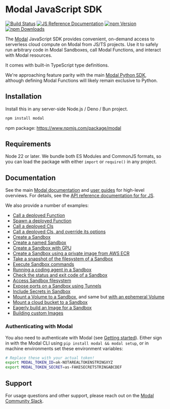 # Modal JavaScript SDK

[![Build Status](https://github.com/modal-labs/libmodal/actions/workflows/ci.yaml/badge.svg?branch=main)](https://github.com/modal-labs/libmodal/actions?query=branch%3Amain)
[![JS Reference Documentation](https://img.shields.io/badge/docs-reference-blue)](https://modal-labs.github.io/libmodal/)
[![npm Version](https://img.shields.io/npm/v/modal.svg)](https://www.npmjs.org/package/modal)
[![npm Downloads](https://img.shields.io/npm/dm/modal.svg)](https://www.npmjs.com/package/modal)

The [Modal](https://modal.com/) JavaScript SDK provides convenient, on-demand access to serverless cloud compute on Modal from JS/TS projects. Use it to safely run arbitrary code in Modal Sandboxes, call Modal Functions, and interact with Modal resources.

It comes with built-in TypeScript type definitions.

We're approaching feature parity with the main [Modal Python SDK](https://github.com/modal-labs/modal-client), although defining Modal Functions will likely remain exclusive to Python.

## Installation

Install this in any server-side Node.js / Deno / Bun project.

```bash
npm install modal
```

npm package: https://www.npmjs.com/package/modal

## Requirements

Node 22 or later. We bundle both ES Modules and CommonJS formats, so you can load the package with either `import` or `require()` in any project.

## Documentation

See the main [Modal documentation](https://modal.com/docs) and [user guides](https://modal.com/docs/guide) for high-level overviews. For details, see the [API reference documentation for for JS](https://modal-labs.github.io/libmodal/).

We also provide a number of examples:

- [Call a deployed Function](https://github.com/modal-labs/libmodal/blob/main/modal-js/examples/function-call.ts)
- [Spawn a deployed Function](https://github.com/modal-labs/libmodal/blob/main/modal-js/examples/function-spawn.ts)
- [Call a deployed Cls](https://github.com/modal-labs/libmodal/blob/main/modal-js/examples/cls-call.ts)
- [Call a deployed Cls, and override its options](https://github.com/modal-labs/libmodal/blob/main/modal-js/examples/cls-call-with-options.ts)
- [Create a Sandbox](https://github.com/modal-labs/libmodal/blob/main/modal-js/examples/sandbox.ts)
- [Create a named Sandbox](https://github.com/modal-labs/libmodal/blob/main/modal-js/examples/sandbox-named.ts)
- [Create a Sandbox with GPU](https://github.com/modal-labs/libmodal/blob/main/modal-js/examples/sandbox-gpu.ts)
- [Create a Sandbox using a private image from AWS ECR](https://github.com/modal-labs/libmodal/blob/main/modal-js/examples/sandbox-private-image.ts)
- [Take a snapshot of the filesystem of a Sandbox](https://github.com/modal-labs/libmodal/blob/main/modal-js/examples/sandbox-filesystem-snapshot.ts)
- [Execute Sandbox commands](https://github.com/modal-labs/libmodal/blob/main/modal-js/examples/sandbox-exec.ts)
- [Running a coding agent in a Sandbox](https://github.com/modal-labs/libmodal/blob/main/modal-js/examples/sandbox-agent.ts)
- [Check the status and exit code of a Sandbox](https://github.com/modal-labs/libmodal/blob/main/modal-js/examples/sandbox-poll.ts)
- [Access Sandbox filesystem](https://github.com/modal-labs/libmodal/blob/main/modal-js/examples/sandbox-filesystem.ts)
- [Expose ports on a Sandbox using Tunnels](https://github.com/modal-labs/libmodal/blob/main/modal-js/examples/sandbox-tunnels.ts)
- [Include Secrets in Sandbox](https://github.com/modal-labs/libmodal/blob/main/modal-js/examples/sandbox-secrets.ts)
- [Mount a Volume to a Sandbox](https://github.com/modal-labs/libmodal/blob/main/modal-js/examples/sandbox-volume.ts), and same but [with an ephemeral Volume](https://github.com/modal-labs/libmodal/blob/main/modal-js/examples/sandbox-volume-ephemeral.ts)
- [Mount a cloud bucket to a Sandbox](https://github.com/modal-labs/libmodal/blob/main/modal-js/examples/sandbox-cloud-bucket.ts)
- [Eagerly build an Image for a Sandbox](https://github.com/modal-labs/libmodal/blob/main/modal-js/examples/sandbox-prewarm.ts)
- [Building custom Images](https://github.com/modal-labs/libmodal/blob/main/modal-js/examples/image-building.ts)

### Authenticating with Modal

You also need to authenticate with Modal (see [Getting started](https://modal.com/docs/guide#getting-started)). Either sign in with the Modal CLI using `pip install modal && modal setup`, or in machine environments set these environment variables:

```bash
# Replace these with your actual token!
export MODAL_TOKEN_ID=ak-NOTAREALTOKENSTRINGXYZ
export MODAL_TOKEN_SECRET=as-FAKESECRETSTRINGABCDEF
```

## Support

For usage questions and other support, please reach out on the [Modal Community Slack](https://modal.com/slack).
